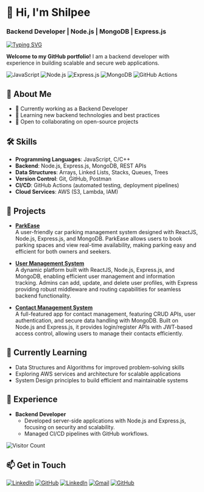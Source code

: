 # 👋 Hi, I'm Shilpee
### Backend Developer | Node.js | MongoDB | Express.js

[![Typing SVG](https://readme-typing-svg.herokuapp.com/?lines=Hi,+I'm+Shilpee;Backend+Developer+|+Node.js+|+Express+|+MongoDB)](https://git.io/typing-svg)

**Welcome to my GitHub portfolio!** I am a backend developer with experience in building scalable and secure web applications.

![JavaScript](https://img.shields.io/badge/-JavaScript-F7DF1E?style=for-the-badge&logo=javascript&logoColor=black)
![Node.js](https://img.shields.io/badge/-Node.js-339933?style=for-the-badge&logo=node-dot-js&logoColor=white)
![Express.js](https://img.shields.io/badge/-Express.js-000000?style=for-the-badge&logo=express&logoColor=white)
![MongoDB](https://img.shields.io/badge/-MongoDB-47A248?style=for-the-badge&logo=mongodb&logoColor=white)
![GitHub Actions](https://img.shields.io/badge/-GitHub%20Actions-2088FF?style=for-the-badge&logo=github-actions&logoColor=white)

## 🚀 About Me
- 💼 Currently working as a Backend Developer
- 🌱 Learning new backend technologies and best practices
- 🤝 Open to collaborating on open-source projects

## 🛠 Skills
- **Programming Languages**: JavaScript, C/C++
- **Backend**: Node.js, Express.js, MongoDB, REST APIs
- **Data Structures**: Arrays, Linked Lists, Stacks, Queues, Trees
- **Version Control**: Git, GitHub, Postman
- **CI/CD**: GitHub Actions (automated testing, deployment pipelines)
- **Cloud Services**: AWS (S3, Lambda, IAM)

## 📂 Projects

- [**ParkEase**](https://park-ease.netlify.app/)  
  A user-friendly car parking management system designed with ReactJS, Node.js, Express.js, and MongoDB. ParkEase allows users to book parking spaces and view real-time availability, making parking easy and efficient for both owners and seekers.

- [**User Management System**](https://node-sjl1.onrender.com)  
  A dynamic platform built with ReactJS, Node.js, Express.js, and MongoDB, enabling efficient user management and information tracking. Admins can add, update, and delete user profiles, with Express providing robust middleware and routing capabilities for seamless backend functionality.

- [**Contact Management System**](https://shilpeedalal.github.io/mycontacts-backend/)  
  A full-featured app for contact management, featuring CRUD APIs, user authentication, and secure data handling with MongoDB. Built on Node.js and Express.js, it provides login/register APIs with JWT-based access control, allowing users to manage their contacts efficiently.

## 🌱 Currently Learning
- Data Structures and Algorithms for improved problem-solving skills
- Exploring AWS services and architecture for scalable applications
- System Design principles to build efficient and maintainable systems

## 💼 Experience
- **Backend Developer**  
  - Developed server-side applications with Node.js and Express.js, focusing on security and scalability.
  - Managed CI/CD pipelines with GitHub workflows.

![Visitor Count](https://komarev.com/ghpvc/?username=shilpeedalal&color=blueviolet)

## 📫 Get in Touch
[![LinkedIn](https://img.shields.io/badge/-LinkedIn-0A66C2?style=for-the-badge&logo=linkedin&logoColor=white)](https://www.linkedin.com/in/shilpee-dalal-466761224/)
[![GitHub](https://img.shields.io/badge/-GitHub-181717?style=for-the-badge&logo=github&logoColor=white)](https://github.com/shilpeedalal)
[![LinkedIn](https://img.shields.io/badge/LinkedIn-Shilpee%20Dalal-blue?style=for-the-badge&logo=linkedin)](https://www.linkedin.com/in/shilpee-dalal-466761224/)
[![Gmail](https://img.shields.io/badge/Gmail-shilpeedalal937@gmail.com-red?style=for-the-badge&logo=gmail&logoColor=white)](mailto:shilpeedalal937@gmail.com)
[![GitHub](https://img.shields.io/badge/GitHub-shilpeedalal-333?style=for-the-badge&logo=github)](https://github.com/shilpeedalal)









